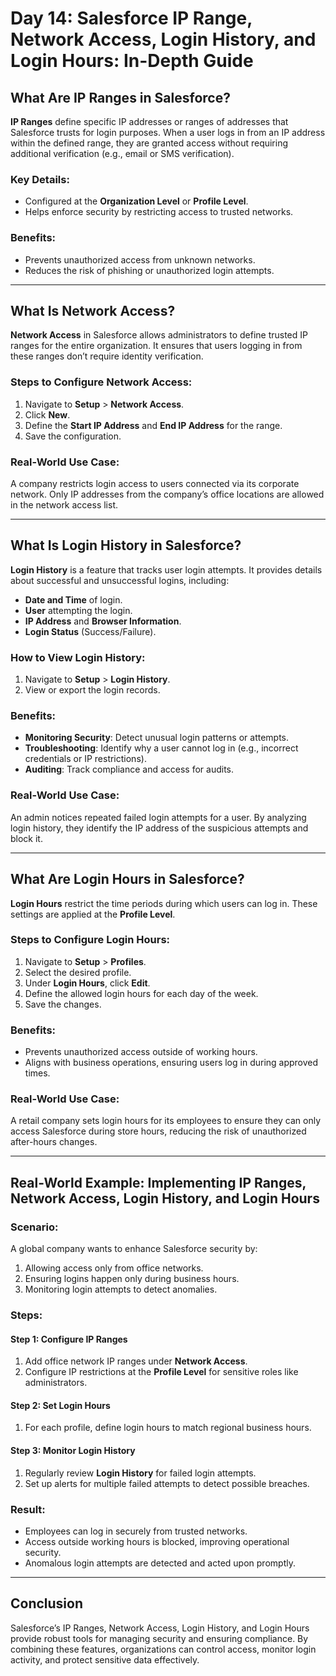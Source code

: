 # Day 14: Salesforce IP Range, Network Access, Login History, and Login Hours: In-Depth Guide

## What Are IP Ranges in Salesforce?
**IP Ranges** define specific IP addresses or ranges of addresses that Salesforce trusts for login purposes. When a user logs in from an IP address within the defined range, they are granted access without requiring additional verification (e.g., email or SMS verification).

### Key Details:
- Configured at the **Organization Level** or **Profile Level**.
- Helps enforce security by restricting access to trusted networks.

### Benefits:
- Prevents unauthorized access from unknown networks.
- Reduces the risk of phishing or unauthorized login attempts.

---

## What Is Network Access?
**Network Access** in Salesforce allows administrators to define trusted IP ranges for the entire organization. It ensures that users logging in from these ranges don’t require identity verification.

### Steps to Configure Network Access:
1. Navigate to **Setup** > **Network Access**.
2. Click **New**.
3. Define the **Start IP Address** and **End IP Address** for the range.
4. Save the configuration.

### Real-World Use Case:
A company restricts login access to users connected via its corporate network. Only IP addresses from the company’s office locations are allowed in the network access list.

---

## What Is Login History in Salesforce?
**Login History** is a feature that tracks user login attempts. It provides details about successful and unsuccessful logins, including:
- **Date and Time** of login.
- **User** attempting the login.
- **IP Address** and **Browser Information**.
- **Login Status** (Success/Failure).

### How to View Login History:
1. Navigate to **Setup** > **Login History**.
2. View or export the login records.

### Benefits:
- **Monitoring Security**: Detect unusual login patterns or attempts.
- **Troubleshooting**: Identify why a user cannot log in (e.g., incorrect credentials or IP restrictions).
- **Auditing**: Track compliance and access for audits.

### Real-World Use Case:
An admin notices repeated failed login attempts for a user. By analyzing login history, they identify the IP address of the suspicious attempts and block it.

---

## What Are Login Hours in Salesforce?
**Login Hours** restrict the time periods during which users can log in. These settings are applied at the **Profile Level**.

### Steps to Configure Login Hours:
1. Navigate to **Setup** > **Profiles**.
2. Select the desired profile.
3. Under **Login Hours**, click **Edit**.
4. Define the allowed login hours for each day of the week.
5. Save the changes.

### Benefits:
- Prevents unauthorized access outside of working hours.
- Aligns with business operations, ensuring users log in during approved times.

### Real-World Use Case:
A retail company sets login hours for its employees to ensure they can only access Salesforce during store hours, reducing the risk of unauthorized after-hours changes.

---

## Real-World Example: Implementing IP Ranges, Network Access, Login History, and Login Hours

### Scenario:
A global company wants to enhance Salesforce security by:
1. Allowing access only from office networks.
2. Ensuring logins happen only during business hours.
3. Monitoring login attempts to detect anomalies.

### Steps:
#### Step 1: Configure IP Ranges
1. Add office network IP ranges under **Network Access**.
2. Configure IP restrictions at the **Profile Level** for sensitive roles like administrators.

#### Step 2: Set Login Hours
1. For each profile, define login hours to match regional business hours.

#### Step 3: Monitor Login History
1. Regularly review **Login History** for failed login attempts.
2. Set up alerts for multiple failed attempts to detect possible breaches.

### Result:
- Employees can log in securely from trusted networks.
- Access outside working hours is blocked, improving operational security.
- Anomalous login attempts are detected and acted upon promptly.

---

## Conclusion
Salesforce’s IP Ranges, Network Access, Login History, and Login Hours provide robust tools for managing security and ensuring compliance. By combining these features, organizations can control access, monitor login activity, and protect sensitive data effectively.

